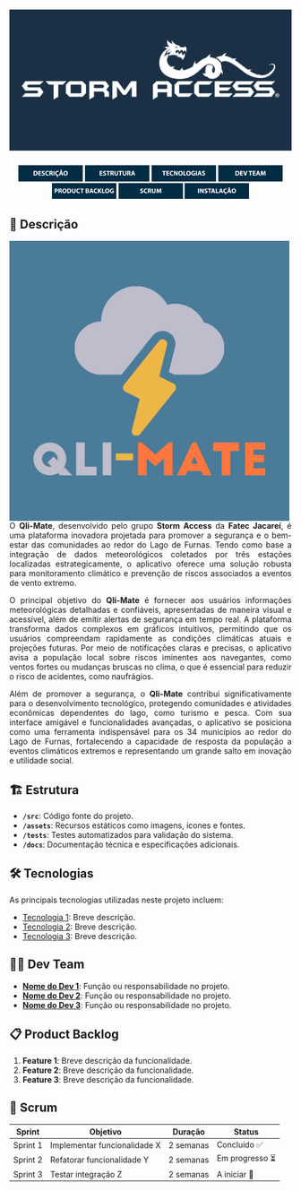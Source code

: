 # ![Imagem de Capa](/img/Storm%20Access%20GitHub.jpg)

<div style="text-align: center;">
  <a href="#-descrição"><img src="/img/1.%20Descrição.png" alt="Botão 01" width="115"></a>
  <a href="#️-estrutura"><img src="/img/2.%20Estrutura.png" alt="Botão 02" width="115"></a>
  <a href="#️-tecnologias"><img src="/img/3.%20Tecnologias.png" alt="Botão 03" width="115"></a>
  <a href="#-dev-team"><img src="/img/4.%20Dev%20Team.png" alt="Botão 04" width="115"></a>
  <a href="#-product-backlog"><img src="/img/5.%20Product%20Backlog.png" alt="Botão 05" width="115"></a>
  <a href="#-scrum"><img src="/img/6.%20Scrum.png" alt="Botão 06" width="115"></a>
  <a href="#-instalação"><img src="/img/7.%20Instalação.png" alt="Botão 07" width="115"></a>
</div>

## 📝 Descrição
<img src="/img/Qli-Mate App.jpg" min-width="400px" max-width="400px" width="500px" align="left" alt="Logo do Qli-Mate">

<div style="text-align: justify;">
  <p>
    O <strong>Qli-Mate</strong>, desenvolvido pelo grupo <strong>Storm Access</strong> da <strong>Fatec Jacareí</strong>, é uma plataforma inovadora projetada para promover a segurança e o bem-estar das comunidades ao redor do Lago de Furnas. Tendo como base a integração de dados meteorológicos coletados por três estações localizadas estrategicamente, o aplicativo oferece uma solução robusta para monitoramento climático e prevenção de riscos associados a eventos de vento extremo.
  </p>
  <p>
    O principal objetivo do <strong>Qli-Mate</strong> é fornecer aos usuários informações meteorológicas detalhadas e confiáveis, apresentadas de maneira visual e acessível, além de emitir alertas de segurança em tempo real. A plataforma transforma dados complexos em gráficos intuitivos, permitindo que os usuários compreendam rapidamente as condições climáticas atuais e projeções futuras. Por meio de notificações claras e precisas, o aplicativo avisa a população local sobre riscos iminentes aos navegantes, como ventos fortes ou mudanças bruscas no clima, o que é essencial para reduzir o risco de acidentes, como naufrágios.
  </p>
  <p>
    Além de promover a segurança, o <strong>Qli-Mate</strong> contribui significativamente para o desenvolvimento tecnológico, protegendo comunidades e atividades econômicas dependentes do lago, como turismo e pesca. Com sua interface amigável e funcionalidades avançadas, o aplicativo se posiciona como uma ferramenta indispensável para os 34 municípios ao redor do Lago de Furnas, fortalecendo a capacidade de resposta da população a eventos climáticos extremos e representando um grande salto em inovação e utilidade social.
  </p>
</div>

## 🏗️ Estrutura
- **`/src`**: Código fonte do projeto.
- **`/assets`**: Recursos estáticos como imagens, ícones e fontes.
- **`/tests`**: Testes automatizados para validação do sistema.
- **`/docs`**: Documentação técnica e especificações adicionais.

## 🛠️ Tecnologias
As principais tecnologias utilizadas neste projeto incluem:
- [Tecnologia 1](https://exemplo.com): Breve descrição.
- [Tecnologia 2](https://exemplo.com): Breve descrição.
- [Tecnologia 3](https://exemplo.com): Breve descrição.

## 👨‍💻 Dev Team
- **[Nome do Dev 1](https://perfil-link.com)**: Função ou responsabilidade no projeto.
- **[Nome do Dev 2](https://perfil-link.com)**: Função ou responsabilidade no projeto.
- **[Nome do Dev 3](https://perfil-link.com)**: Função ou responsabilidade no projeto.

## 📋 Product Backlog
1. **Feature 1**: Breve descrição da funcionalidade.
2. **Feature 2**: Breve descrição da funcionalidade.
3. **Feature 3**: Breve descrição da funcionalidade.

## 🔄 Scrum
| Sprint | Objetivo       | Duração   | Status          |
|--------|----------------|-----------|-----------------|
| Sprint 1 | Implementar funcionalidade X | 2 semanas | Concluído ✅ |
| Sprint 2 | Refatorar funcionalidade Y   | 2 semanas | Em progresso ⏳ |
| Sprint 3 | Testar integração Z          | 2 semanas | A iniciar 📅 |
